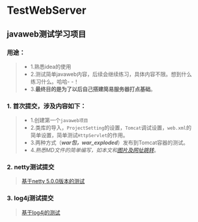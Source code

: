 

# TestWebServer

## javaweb测试学习项目

### 用途：
>* 1.熟悉idea的使用
>* 2.测试简单javaweb内容，后续会继续练习，具体内容不限。想到什么练习什么。哈哈- -！
>* 3.**最终目的是为了以后自己搭建简易服务器打点基础**。


### 1. 首次提交，涉及内容如下： 
>* 1.创建第一个`javaweb项目` 
>* 2.类库的导入，`ProjectSetting`的设置，`Tomcat`调试设置，`web.xml`的简单设置，简单测试`HttpServlet`的作用。 
>* 3.两种方式（**_war包，war_exploded_**）发布到Tomcat容器的测试。
>* 4._熟悉MD文件的简单编写，如本文和[图片及网址跳转](mds/test.md)_。


### 2. netty测试提交
> [基于netty 5.0.0版本的测试](mds/netty.md) 

### 3. log4j测试提交
> [基于log4j的测试](mds/log4j.md) 




